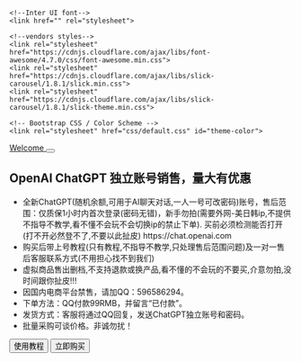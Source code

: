 <!doctype html>
<html lang="en">
<head>
    <!-- Required meta tags -->
    <meta charset="utf-8">
    <meta name="viewport" content="width=device-width, initial-scale=1, shrink-to-fit=no">
    <title>OpenAI ChatGPT 独立账号销售，量大有优惠</title>
    <meta name="description"
          content=""/>

    <!--Inter UI font-->
    <link href="" rel="stylesheet">

    <!--vendors styles-->
    <link rel="stylesheet" href="https://cdnjs.cloudflare.com/ajax/libs/font-awesome/4.7.0/css/font-awesome.min.css">
    <link rel="stylesheet" href="https://cdnjs.cloudflare.com/ajax/libs/slick-carousel/1.8.1/slick.min.css">
    <link rel="stylesheet" href="https://cdnjs.cloudflare.com/ajax/libs/slick-carousel/1.8.1/slick-theme.min.css">

    <!-- Bootstrap CSS / Color Scheme -->
    <link rel="stylesheet" href="css/default.css" id="theme-color">
</head>
<body>

<!--navigation-->
<section class="smart-scroll">
    <div class="container-fluid">
        <nav class="navbar navbar-expand-md navbar-dark">
            <a class="navbar-brand heading-black" href="index.html">
                Welcome
            </a>
            <button class="navbar-toggler navbar-toggler-right border-0" type="button" data-toggle="collapse"
                    data-target="#navbarCollapse" aria-controls="navbarCollapse" aria-expanded="false"
                    aria-label="Toggle navigation">
                <span data-feather="grid"></span>
            </button>
            <div class="collapse navbar-collapse" id="navbarCollapse">
            </div>
        </nav>
    </div>
</section>

<!--hero header-->
<section class="py-7 py-md-0 bg-hero" id="home">
    <div class="container">
        <div class="row vh-md-100">
            <div class="col-md-8 col-sm-10 col-12 mx-auto my-auto text-center">
                <h1 class="heading-black text-capitalize">OpenAI ChatGPT 独立账号销售，量大有优惠</h1>
                <ul class="lead py-3">
                    <li>
                        全新ChatGPT(随机余额,可用于AI聊天对话,一人一号可改密码)账号，售后范围：仅质保1小时内首次登录(密码无错)，新手勿拍(需要外网-美日韩ip,不提供不指导不教学,看不懂不会玩不会切换ip的禁止下单). 买前必须检测能否打开(打不开必然登不了,不要以此扯皮) https://chat.openai.com
                    </li>
                    <li>
                        购买后带上号教程(只有教程,不指导不教学,只处理售后范围问题)及一对一售后客服联系方式(不用担心找不到我们)
                    </li>
                    <li>
                        虚拟商品售出删档,不支持退款或换产品,看不懂的不会玩的不要买,介意勿拍,没时间跟你扯皮!!!
                    </li>
                    <li>
                    因国内电商平台禁售，请加QQ：596586294。
                    </li>
                    <li>
                    下单方法：QQ付款99RMB，并留言“已付款”。
                    </li>
                    <li>
                    发货方式：客服将通过QQ回复，发送ChatGPT独立账号和密码。
                    </li>
                    <li>
                    批量采购可谈价格。非诚勿扰！
                    </li>
                </ul>
                <button class="btn btn-info d-inline-flex flex-row align-items-center"
                        onclick="window.open('https://j4e9o23wo3.feishu.cn/docx/VPmOdWPJHouV4wxqnl3clWp9npb', '_blank');">
                    使用教程
                    <em class="ml-2" data-feather="arrow-right"></em>
                </button>
                <button class="btn btn-primary d-inline-flex flex-row align-items-center"
                        onclick="window.open('https://m.tb.cn/h.UHR1pJ2?tk=J5CZdlTF34g', '_blank');">
                    立即购买
                    <em class="ml-2" data-feather="arrow-right"></em>
                </button>
            </div>
        </div>
    </div>
</section>
